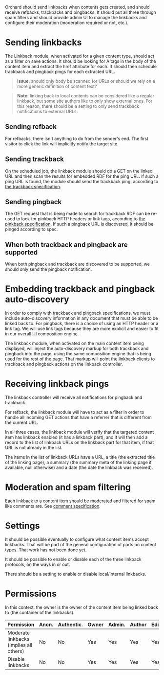 
Orchard should send linkbacks when contents gets created, and should receive refbacks, trackbacks and pingbacks. It should put all three through spam filters and should provide admin UI to manage the linkbacks and configure their moderation (moderation required or not, etc.).


# Sending linkbacks

The Linkback module, when activated for a given content type, should act as a filter on save actions. It should be looking for A tags in the body of the content item and extract the href attribute for each. It should then schedule trackback and pingback pings for each extracted URL.

> **Issue:** should only body be scanned for URLs or should we rely on a more generic definition of content text?

> **Note:** linking back to local contents can be considered like a regular linkback, but some site authors like to only show external ones. For this reason, there should be a setting to only send trackback notifications to external URLs.

## Sending refback

For refbacks, there isn't anything to do from the sender's end. The first visitor to click the link will implicitly notify the target site.

## Sending trackback

On the scheduled job, the linkback module should do a GET on the linked URL and then scan the results for embedded RDF for the ping URL. If such a ping URL is found, the module should send the trackback ping, according to [the trackback specification](http://www.sixapart.com/pronet/docs/trackback_spec).

## Sending pingback

The GET request that is being made to search for trackback RDF can be re-used to look for pinkback HTTP headers or link tags, according to [the pinkback specification](http://www.hixie.ch/specs/pingback/pingback). If such a pingback URL is discovered, it should be pinged according to spec.

## When both trackback and pingback are supported

When both pingback and trackback are discovered to be supported, we should only send the pingback notification.
# Embedding trackback and pingback auto-discovery

In order to comply with trackback and pingback specifications, we must include auto-discovery information in any document that must be able to be linked back to. For pingback, there is a choice of using an HTTP header or a link tag. We will use link tags because they are more explicit and easier to fit in our overall UI composition engine.

The linkback module, when activated on the main content item being displayed, will inject the auto-discovery markup for both trackback and pingback into the page, using the same composition engine that is being used for the rest of the page. That markup will point the linkback clients to trackback and pingback actions on the linkback controller.

# Receiving linkback pings

The linkback controller will receive all notifications for pingback and trackback.

For refback, the linkback module will have to act as a filter in order to handle all incoming GET actions that have a referrer that is different from the current URL.

In all three cases, the linkback module will verify that the targeted content item has linkback enabled (it has a linkback part), and it will then add a record to the list of linkback URLs on the linkback part for that item, if that URL is not already in the list.

The items in the list of linkback URLs have a URL, a title (the extracted title of the linking page), a summary (the summary meta of the linking page if available, null otherwise) and a date (the date the linkback was received).

# Moderation and spam filtering

Each linkback to a content item should be moderated and filtered for spam like comments are. See [comment specification](comments).

# Settings

It should be possible eventually to configure what content items accept linkbacks. That will be part of the general configuration of parts on content types. That work has not been done yet.

It should be possible to enable or disable each of the three linkback protocols, on the ways in or out.

There should be a setting to enable or disable local/internal linkbacks.

# Permissions
In this context, the owner is the owner of the content item being linked back to (the container of the linkbacks).


Permission                                       | Anon. | Authentic. | Owner | Admin. | Author | Editor
------------------------------------------------ | ----- | ---------- | ----- | ------ | ------ | ------
Moderate linkbacks (implies all others)          | No    | No         | Yes   | Yes    | Yes    | Yes
Disable linkbacks                                | No    | No         | Yes   | Yes    | Yes    | Yes
